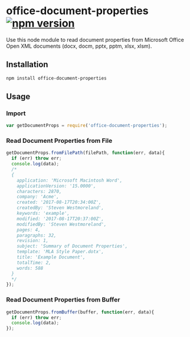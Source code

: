 # office-document-properties [![npm version](https://badge.fury.io/js/office-document-properties.svg)](https://badge.fury.io/js/office-document-properties)

Use this node module to read document properties from Microsoft Office Open XML documents (docx, docm, pptx, pptm, xlsx, xlsm).

## Installation

```sh
npm install office-document-properties
```

## Usage

### Import

```js
var getDocumentProps = require('office-document-properties');
```

### Read Document Properties from File

```js
getDocumentProps.fromFilePath(filePath, function(err, data){
  if (err) throw err;
  console.log(data);
  /*
  {
    application: 'Microsoft Macintosh Word',
    applicationVersion: '15.0000',
    characters: 2870,
    company: 'Acme',
    created: '2017-08-17T20:34:00Z',
    createdBy: 'Steven Westmoreland',
    keywords: 'example',
    modified: '2017-08-17T20:37:00Z',
    modifiedBy: 'Steven Westmoreland',
    pages: 4,
    paragraphs: 32,
    revision: 1,
    subject: 'Summary of Document Properties',
    template: 'MLA Style Paper.dotx',
    title: 'Example Document',
    totalTime: 2,
    words: 588
  }
  */
});
```

### Read Document Properties from Buffer

```js
getDocumentProps.fromBuffer(buffer, function(err, data){
  if (err) throw err;
  console.log(data);
});
```
